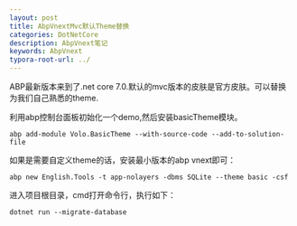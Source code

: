 ```yaml
---
layout: post
title: AbpVnextMvc默认Theme替换
categories: DotNetCore
description: AbpVnext笔记
keywords: AbpVnext
typora-root-url: ../
---
```

ABP最新版本来到了.net core 7.0.默认的mvc版本的皮肤是官方皮肤。可以替换为我们自己熟悉的theme.

利用abp控制台面板初始化一个demo,然后安装basicTheme模块。

```shell
abp add-module Volo.BasicTheme --with-source-code --add-to-solution-file
```

如果是需要自定义theme的话，安装最小版本的abp vnext即可：

```shell
abp new English.Tools -t app-nolayers -dbms SQLite --theme basic -csf 
```

进入项目根目录，cmd打开命令行，执行如下：

```shell
dotnet run --migrate-database
```

